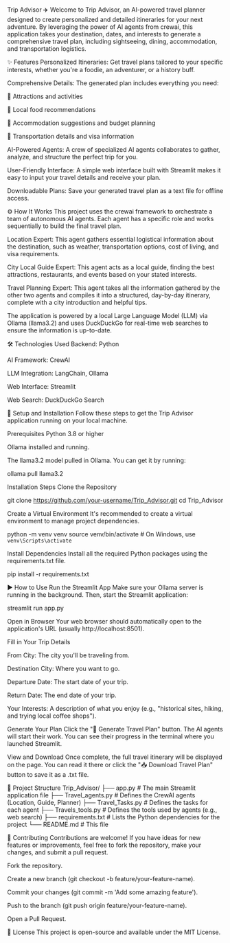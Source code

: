 Trip Advisor ✈️
Welcome to Trip Advisor, an AI-powered travel planner designed to create personalized and detailed itineraries for your next adventure. By leveraging the power of AI agents from crewai, this application takes your destination, dates, and interests to generate a comprehensive travel plan, including sightseeing, dining, accommodation, and transportation logistics.

✨ Features
Personalized Itineraries: Get travel plans tailored to your specific interests, whether you're a foodie, an adventurer, or a history buff.

Comprehensive Details: The generated plan includes everything you need:

🎡 Attractions and activities

🍕 Local food recommendations

🏨 Accommodation suggestions and budget planning

🚆 Transportation details and visa information

AI-Powered Agents: A crew of specialized AI agents collaborates to gather, analyze, and structure the perfect trip for you.

User-Friendly Interface: A simple web interface built with Streamlit makes it easy to input your travel details and receive your plan.

Downloadable Plans: Save your generated travel plan as a text file for offline access.

⚙️ How It Works
This project uses the crewai framework to orchestrate a team of autonomous AI agents. Each agent has a specific role and works sequentially to build the final travel plan.

Location Expert: This agent gathers essential logistical information about the destination, such as weather, transportation options, cost of living, and visa requirements.

City Local Guide Expert: This agent acts as a local guide, finding the best attractions, restaurants, and events based on your stated interests.

Travel Planning Expert: This agent takes all the information gathered by the other two agents and compiles it into a structured, day-by-day itinerary, complete with a city introduction and helpful tips.

The application is powered by a local Large Language Model (LLM) via Ollama (llama3.2) and uses DuckDuckGo for real-time web searches to ensure the information is up-to-date.

🛠️ Technologies Used
Backend: Python

AI Framework: CrewAI

LLM Integration: LangChain, Ollama

Web Interface: Streamlit

Web Search: DuckDuckGo Search

🚀 Setup and Installation
Follow these steps to get the Trip Advisor application running on your local machine.

Prerequisites
Python 3.8 or higher

Ollama installed and running.

The llama3.2 model pulled in Ollama. You can get it by running:

ollama pull llama3.2

Installation Steps
Clone the Repository

git clone https://github.com/your-username/Trip_Advisor.git
cd Trip_Advisor

Create a Virtual Environment
It's recommended to create a virtual environment to manage project dependencies.

python -m venv venv
source venv/bin/activate  # On Windows, use `venv\Scripts\activate`

Install Dependencies
Install all the required Python packages using the requirements.txt file.

pip install -r requirements.txt

▶️ How to Use
Run the Streamlit App
Make sure your Ollama server is running in the background. Then, start the Streamlit application:

streamlit run app.py

Open in Browser
Your web browser should automatically open to the application's URL (usually http://localhost:8501).

Fill in Your Trip Details

From City: The city you'll be traveling from.

Destination City: Where you want to go.

Departure Date: The start date of your trip.

Return Date: The end date of your trip.

Your Interests: A description of what you enjoy (e.g., "historical sites, hiking, and trying local coffee shops").

Generate Your Plan
Click the "🚀 Generate Travel Plan" button. The AI agents will start their work. You can see their progress in the terminal where you launched Streamlit.

View and Download
Once complete, the full travel itinerary will be displayed on the page. You can read it there or click the "📥 Download Travel Plan" button to save it as a .txt file.

📂 Project Structure
Trip_Advisor/
├── app.py              # The main Streamlit application file
├── Travel_agents.py    # Defines the CrewAI agents (Location, Guide, Planner)
├── Travel_Tasks.py     # Defines the tasks for each agent
├── Travels_tools.py    # Defines the tools used by agents (e.g., web search)
├── requirements.txt    # Lists the Python dependencies for the project
└── README.md           # This file

🤝 Contributing
Contributions are welcome! If you have ideas for new features or improvements, feel free to fork the repository, make your changes, and submit a pull request.

Fork the repository.

Create a new branch (git checkout -b feature/your-feature-name).

Commit your changes (git commit -m 'Add some amazing feature').

Push to the branch (git push origin feature/your-feature-name).

Open a Pull Request.

📄 License
This project is open-source and available under the MIT License.
